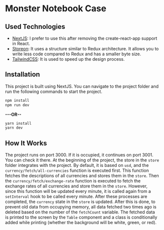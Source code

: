 # Monster Notebook Case

## Used Technologies

- [NextJS](https://nextjs.org/): I prefer to use this after removing the create-react-app support in React. 
- [Storeon](https://github.com/storeon/storeon): It uses a structure similar to Redux architecture. It allows you to write less code compared to Redux and has a smaller byte size.
- [TailwindCSS](https://tailwindcss.com/): It is used to speed up the design process.

## Installation

This project is built using NextJS. You can navigate to the project folder and run the following commands to start the project.

```bash
npm install
npm run dev
```

**---OR--**

```bash
yarn install
yarn dev
```

## How It Works

The project runs on port 3000. If it is occupied, it continues on port 3001. You can check it there. At the beginning of the project, the store in the `store` folder integrates with the project. By default, it is based on `usd`, and the `currency/fetch/all-currencies` function is executed first. This function fetches the descriptions of all currencies and stores them in the `store`. Then the `currency/fetch/exchange-rate` function is executed to fetch the exchange rates of all currencies and store them in the `store`. However, since this function will be updated every minute, it is called again from a `setInterval` hook to be called every minute. After these processes are completed, the `currency` state in the `store` is updated. After this is done, to prevent old data from occupying memory, all data fetched two times ago is deleted based on the number of the `fetchCount` variable. The fetched data is printed to the screen by the `Table` component and a class is conditionally added while printing (whether the background will be white, green, or red).
